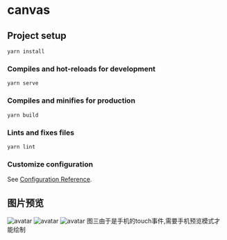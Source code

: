 <!--
 * @Date: 2020-03-01 10:44:25
 * @LastEditors  : Lee
 * @LastEditTime : 2020-03-05 21:21:47
 -->
# canvas

## Project setup
```
yarn install
```

### Compiles and hot-reloads for development
```
yarn serve
```

### Compiles and minifies for production
```
yarn build
```

### Lints and fixes files
```
yarn lint
```

### Customize configuration
See [Configuration Reference](https://cli.vuejs.org/config/).

## 图片预览
![avatar](https://github.com/saintsichou/canvasDemo/tree/master/src/assets/1.jpg)
![avatar](https://github.com/saintsichou/canvasDemo/tree/master/src/assets/2.jpg)
![avatar](https://github.com/saintsichou/canvasDemo/tree/master/src/assets/3.jpg)
图三由于是手机的touch事件,需要手机预览模式才能绘制

